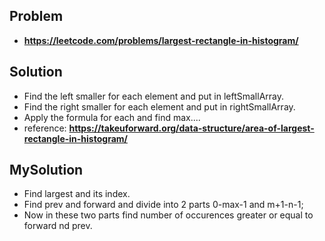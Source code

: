 ## Problem

- **https://leetcode.com/problems/largest-rectangle-in-histogram/**

## Solution

- Find the left smaller for each element and put in leftSmallArray.
- Find the right smaller for each element and put in rightSmallArray.
- Apply the formula for each and find max....
- reference: **https://takeuforward.org/data-structure/area-of-largest-rectangle-in-histogram/**

## MySolution

- Find largest and its index.
- Find prev and forward and divide into 2 parts 0-max-1 and m+1-n-1;
- Now in these two parts find number of occurences greater or equal to forward nd prev.

